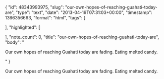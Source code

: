 {
  "id": 48343993975,
  "slug": "our-own-hopes-of-reaching-guahati-today-are",
  "type": "text",
  "date": "2013-04-19T07:31:03+00:00",
  "timestamp": 1366356663,
  "format": "html",
  "tags": [

  ],
  "highlighted": [

  ],
  "note_count": 0,
  "title": "our-own-hopes-of-reaching-guahati-today-are",
  "body": "<p>Our own hopes of reaching Guahati today are fading. Eating melted candy.</p>"
}

<p>Our own hopes of reaching Guahati today are fading. Eating melted candy.</p>